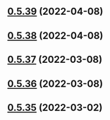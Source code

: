 ## [0.5.39](https://github.com/vegaprotocol/token-frontend/compare/0.5.38...0.5.39) (2022-04-08)



## [0.5.38](https://github.com/vegaprotocol/token-frontend/compare/0.5.37...0.5.38) (2022-04-08)



## [0.5.37](https://github.com/vegaprotocol/token-frontend/compare/0.5.36...0.5.37) (2022-03-08)



## [0.5.36](https://github.com/vegaprotocol/token-frontend/compare/0.5.35...0.5.36) (2022-03-08)



## [0.5.35](https://github.com/vegaprotocol/token-frontend/compare/0.5.34...0.5.35) (2022-03-02)



